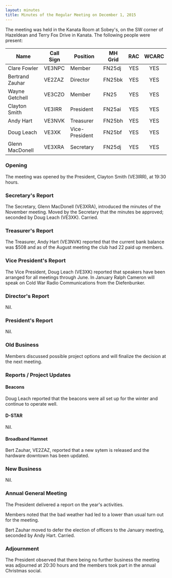 ```yaml
---
layout: minutes
title: Minutes of the Regular Meeting on December 1, 2015
---
```


The meeting was held in the Kanata Room at Sobey's, on the SW corner of Hazeldean and Terry Fox Drive in Kanata.
The following people were present:

| Name             | Call Sign | Position       | MH Grid | RAC | WCARC |
|------------------|-----------|----------------|---------|:---:|:-----:|
| Clare Fowler     | VE3NPC    | Member         | FN25dj  | YES |  YES  |
| Bertrand Zauhar  | VE2ZAZ    | Director       | FN25bk  | YES |  YES  |
| Wayne Getchell   | VE3CZO    | Member         | FN25    | YES |  YES  |
| Clayton Smith    | VE3IRR    | President      | FN25ai  | YES |  YES  |
| Andy Hart        | VE3NVK    | Treasurer      | FN25bh  | YES |  YES  |
| Doug Leach       | VE3XK     | Vice-President | FN25bf  | YES |  YES  |
| Glenn MacDonell  | VE3XRA    | Secretary      | FN25dj  | YES |  YES  |

### Opening

The meeting was opened by the President, Clayton Smith (VE3IRR), at 19:30 hours.

### Secretary's Report

The Secretary, Glenn MacDonell (VE3XRA), introduced the minutes of the November meeting.
Moved by the Secretary that the minutes be approved; seconded by Doug Leach (VE3XK).
Carried.

### Treasurer's Report

The Treasurer, Andy Hart (VE3NVK) reported that the current bank balance was $508 and as of the August meeting the club had 22 paid up members.

### Vice President's Report

The Vice President, Doug Leach (VE3XK) reported that speakers have been arranged for all meetings through June. In January Ralph Cameron will speak on Cold War Radio Communications from the Diefenbunker.

### Director's Report

Nil.

### President's Report

Nil.

### Old Business

Members discussed possible project options and will finalize the decision at the next meeting.

### Reports / Project Updates

#### Beacons

Doug Leach reported that the beacons were all set up for the winter and continue to operate well.

#### D-STAR

Nil.

#### Broadband Hamnet

Bert Zauhar, VE2ZAZ, reported that a new sytem is released and the hardware downtown has been updated.

### New Business

Nil.

### Annual General Meeting

The President delivered a report on the year's activities.

Members noted that the bad weather had led to a lower than usual turn out for the meeting.

Bert Zauhar moved to defer the election of officers to the January meeting, seconded by Andy Hart. Carried.

### Adjournment

The President observed that there being no further business the meeting was adjourned at 20:30 hours and the members took part in the annual Christmas social.
